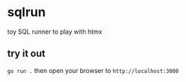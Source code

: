 # sqlrun
toy SQL runner to play with htmx

## try it out
`go run .` then open your browser to `http://localhost:3000`
